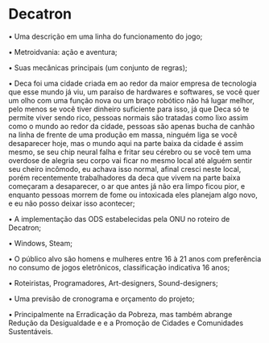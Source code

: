 # Decatron

• Uma descrição em uma linha do funcionamento do jogo;

• Metroidvania: ação e aventura;

• Suas mecânicas principais (um conjunto de regras);

• Deca foi uma cidade criada em ao redor da maior empresa de tecnologia que esse mundo já viu, um paraíso de hardwares e softwares, se você quer um olho com uma função nova ou um braço robótico não há lugar melhor, pelo menos se você tiver dinheiro suficiente para isso, já que Deca só te permite viver sendo rico, pessoas normais são tratadas como lixo assim como o mundo ao redor da cidade, pessoas são apenas bucha de canhão na linha de frente de uma produção em massa, ninguém liga se você desaparecer hoje, mas o mundo aqui na parte baixa da cidade é assim mesmo, se seu chip neural falha e fritar seu cérebro ou se você tem uma overdose de alegria seu corpo vai ficar no mesmo local até alguém sentir seu cheiro incômodo, eu achava isso normal, afinal cresci neste local, porém recentemente trabalhadores da deca que vivem na parte baixa começaram a desaparecer, o ar que antes já não era limpo ficou pior, e enquanto pessoas morrem de fome ou intoxicada eles planejam algo novo, e eu não posso deixar isso acontecer;

• A implementação das ODS estabelecidas pela ONU no roteiro de Decatron;

• Windows, Steam;

• O público alvo são homens e mulheres entre 16 à 21 anos com preferência no consumo de jogos eletrônicos, classificação indicativa 16 anos;

• Roteiristas, Programadores, Art-designers, Sound-designers;

• Uma previsão de cronograma e orçamento do projeto;

• Principalmente na Erradicação da Pobreza, mas também abrange Redução da Desigualdade e e a Promoção de Cidades e Comunidades Sustentáveis.

